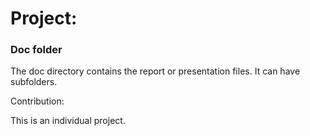 # Project: 
### Doc folder

The doc directory contains the report or presentation files. It can have subfolders.  

Contribution:

This is an individual project.